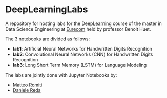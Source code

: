 # DeepLearningLabs
A repository for hosting labs for the
[DeepLearning](http://www.eurecom.fr/en/course/DeepLearning-2018Spring)  course of the master
in Data Science Engineering at [Eurecom](http://www.eurecom.fr) held by
professor Benoit Huet.

The 3 notebooks  are divided as follows:
* **lab1**: Artificial Neural Networks for Handwritten Digits
  Recognition
* **lab2**: Convolutional Neural Networks (CNN) for Handwritten Digits
  Recognition
* **lab3**: Long Short Term Memory (LSTM) for Language Modeling

The labs are jointly done with Jupyter Notebooks by:
* [Matteo Romiti](http://www.github.com/MatteoRomiti)
* [Daniele Reda](http://www.github.com/rdednl)

